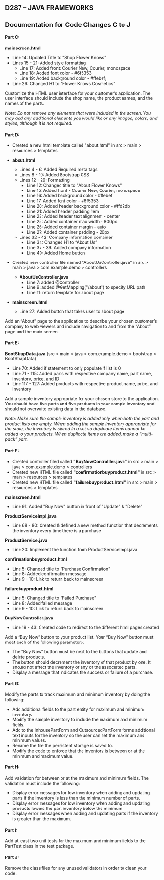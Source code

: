 ## D287 – JAVA FRAMEWORKS
## Documentation for Code Changes C to J

#### Part C: 
**mainscreen.html**
* Line 14: Updated Title to "Shop Flower Knows"
* Lines 15 - 21: Added style formatting
  * Line 17: Added front: Courier New, Courier, monospace
  * Line 18: Added font color - #6f5353
  * Line 19: Added background color - #ffebef;
* Line 26: Changed H1 to "Flower Knows Cosmetics"

Customize the HTML user interface for your customer’s application. The user interface should include the shop name, the product names, and the names of the parts.

_Note: Do not remove any elements that were included in the screen. You may add any additional elements you would like or any images, colors, and styles, although it is not required._

#### Part D:
* Created a new html template called "about.html" in src > main > resources > templates
* **about.html**
  * Lines 4 - 6: Added Required meta tags
  * Lines 8 - 10: Added Bootstrap CSS
  * Lines 12 - 29: Formatting
    * Line 12: Changed title to "About Flower Knows"
    * Line 15: Added front - Courier New, Courier, monospace
    * Line 16: Added background color - #ffebef
    * Line 17: Added font color - #6f5353 
    * Line 20: Added header background color - #ffd2db 
    * Line 21: Added header padding 1em 
    * Line 22: Added header text alignment - center 
    * Line 25: Added container max width - 800px 
    * Line 26: Added container margin - auto 
    * Line 27: Added container padding - 20px
  * Lines 32 - 42: Company information container 
    * Line 34: Changed H1 to “About Us” 
    * Line 37 - 39: Added company information
    * Line 40: Added Home button 


* Created new controller file named "AboutUsController.java" in src > main > java > com.example.demo > controllers
  * **AboutUsController.java**
    * Line 7: added @Controller 
    * Line 9: added @GetMapping("/about") to specify URL path 
    * Line 11: return template for about page


* **mainscreen.html**
  * Line 27: Added button that takes user to about page

Add an “About” page to the application to describe your chosen customer’s company to web viewers and include navigation to and from the “About” page and the main screen.

#### Part E:
**BootStrapData.java** (src > main > java > com.example.demo > bootstrap > BootStrapData)
* Line 70: Added if statement to only populate if list is 0
* Line 71 - 115: Added parts with respective company name, part name, inventory, price, and ID
* Line 117 - 127: Added products with respective product name, price, and inventory

Add a sample inventory appropriate for your chosen store to the application. You should have five parts and five products in your sample inventory and should not overwrite existing data in the database.

_Note: Make sure the sample inventory is added only when both the part and product lists are empty. When adding the sample inventory appropriate for the store, the inventory is stored in a set so duplicate items cannot be added to your products. When duplicate items are added, make a “multi-pack” part._

#### Part F:

* Created controller filed called **"BuyNowControlller.java"** in src > main > java > com.example.demo > controllers
* Created new HTML file called **"confirmationbuyproduct.html"** in src > main > resources > templates
* Created new HTML file called **"failurebuyproduct.html"** in src > main > resources > templates

**mainscreen.html**
* Line 91: Added "Buy Now" button in front of "Update" & "Delete"

**ProductServiceImpl.java**
* Line 68 - 80: Created & defined a new method function that decrements the inventory every time there is a purchase

**ProductService.java**
* Line 20: Implement the function from ProductServiceImpl.java

**confirmationbuyproduct.html**
* Line 5: Changed title to "Purchase Confirmation"
* Line 8: Added confirmation message
* Line 9 - 10: Link to return back to mainscreen

**failurebuyproduct.html**
* Line 5: Changed title to "Failed Purchase"
* Line 8: Added failed message
* Line 9 - 10: Link to return back to mainscreen

**BuyNowController.java**
* Line 19 - 43: Created code to redirect to the different html pages created 


Add a “Buy Now” button to your product list. Your “Buy Now” button must meet each of the following parameters:
* The “Buy Now” button must be next to the buttons that update and delete products.
* The button should decrement the inventory of that product by one. It should not affect the inventory of any of the associated parts.
* Display a message that indicates the success or failure of a purchase.

#### Part G:
Modify the parts to track maximum and minimum inventory by doing the following:
* Add additional fields to the part entity for maximum and minimum inventory.
* Modify the sample inventory to include the maximum and minimum fields.
* Add to the InhousePartForm and OutsourcedPartForm forms additional text inputs for the inventory so the user can set the maximum and minimum values.
* Rename the file the persistent storage is saved to.
* Modify the code to enforce that the inventory is between or at the minimum and maximum value.

#### Part H:
Add validation for between or at the maximum and minimum fields. The validation must include the following:
* Display error messages for low inventory when adding and updating parts if the inventory is less than the minimum number of parts.
* Display error messages for low inventory when adding and updating products lowers the part inventory below the minimum.
* Display error messages when adding and updating parts if the inventory is greater than the maximum.

#### Part I:
Add at least two unit tests for the maximum and minimum fields to the PartTest class in the test package.

#### Part J:
Remove the class files for any unused validators in order to clean your code.
